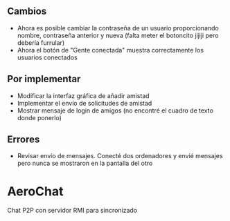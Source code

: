 ## Cambios
- Ahora es posible cambiar la contraseña de un usuario proporcionando nombre, contraseña anterior y nueva (falta meter el botoncito jijiji pero debería furrular)
- Ahora el botón de "Gente conectada" muestra correctamente los usuarios conectados

## Por implementar
- Modificar la interfaz gráfica de añadir amistad
- Implementar el envío de solicitudes de amistad
- Mostrar mensaje de login de amigos (no encontré el cuadro de texto donde ponerlo)

## Errores
- Revisar envío de mensajes. Conecté dos ordenadores y envié mensajes pero nunca se mostraron en la pantalla del otro

# AeroChat
Chat P2P con servidor RMI para sincronizado
